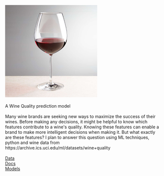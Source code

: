 <img src="/data/vino-red-wine-glass.jpg" alt="Glass of Wine" width="300" height="300">
<br>
<br>
A Wine Quality prediction model
<br>
<br>
Many wine brands are seeking new ways to maximize the success of their wines. Before making any decisions, 
it might be helpful to know which features contribute to a wine's quality. Knowing these features can enable 
a brand to make more intelligent decisions when making it. But what exactly are these features?  I plan to 
answer this question using ML techniques, python and wine data from https://archive.ics.uci.edu/ml/datasets/wine+quality
<br>
<br>
<a href="/data">Data</a><br>
<a href="/docs">Docs</a><br>
<a href="/models">Models</a><br>